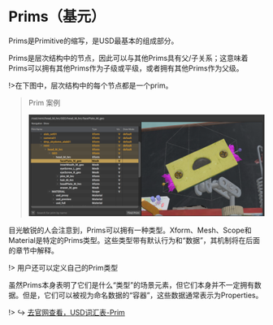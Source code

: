 # Prims（基元）

Prims是Primitive的缩写，是USD最基本的组成部分。

Prims是层次结构中的节点，因此可以与其他Prims具有父/子关系；这意味着Prims可以拥有其他Prims作为子级或平级，或者拥有其他Prims作为父级。

!>在下图中，层次结构中的每个节点都是一个prim。

> Prim 案例
> 
> ![](.././images/terminology/prim.png)

目光敏锐的人会注意到，Prims可以拥有一种类型。Xform、Mesh、Scope和Material是特定的Prims类型。这些类型带有默认行为和“数据”，其机制将在后面的章节中解释。

!> 用户还可以定义自己的Prim类型

虽然Prims本身表明了它们是什么“类型”的场景元素，但它们本身并不一定拥有数据。但是，它们可以被视为命名数据的“容器”，这些数据通常表示为Properties。


!> ↪ [去官网查看，USD词汇表-Prim](https://graphics.pixar.com/usd/release/glossary.html#usdglossary-prim)

